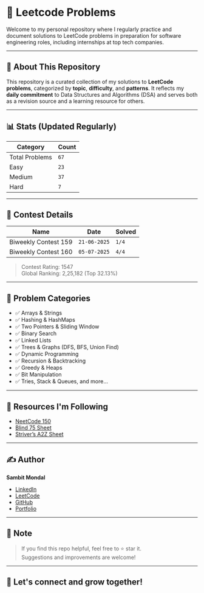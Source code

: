 # 📘 Leetcode Problems

Welcome to my personal repository where I regularly practice and document solutions to LeetCode problems in preparation for software engineering roles, including internships at top tech companies.

---

## 🚀 About This Repository

This repository is a curated collection of my solutions to **LeetCode problems**, categorized by **topic**, **difficulty**, and **patterns**. It reflects my **daily commitment** to Data Structures and Algorithms (DSA) and serves both as a revision source and a learning resource for others.

---

## 📊 Stats (Updated Regularly)

| Category       | Count |
| -------------- | ----- |
| Total Problems | `67`  |
| Easy           | `23`  |
| Medium         | `37`  |
| Hard           | `7`   |

---

## 🎯 Contest Details

| Name                      |  Date           | Solved |
|---------------------------|-----------------|--------|
| Biweekly Contest 159      | `21-06-2025`    | `1/4`  |
| Biweekly Contest 160      | `05-07-2025`    | `4/4`  |

> Contest Rating: 1547 <br />
> Global Ranking: 2,25,182 (Top 32.13%)

---

## 🧩 Problem Categories

* ✅ Arrays & Strings
* ✅ Hashing & HashMaps
* ✅ Two Pointers & Sliding Window
* ✅ Binary Search
* ✅ Linked Lists
* ✅ Trees & Graphs (DFS, BFS, Union Find)
* ✅ Dynamic Programming
* ✅ Recursion & Backtracking
* ✅ Greedy & Heaps
* ✅ Bit Manipulation
* ✅ Tries, Stack & Queues, and more...

---

## 🧠 Resources I'm Following

* [NeetCode 150](https://neetcode.io/)
* [Blind 75 Sheet](https://www.techinterviewhandbook.org/grind75/)
* [Striver’s A2Z Sheet](https://takeuforward.org/interviews/strivers-sde-sheet-top-coding-interview-problems/)

---

## ✍️ Author

**Sambit Mondal**
* [LinkedIn](https://linkedin.com/in/sambitm02)
* [LeetCode](https://leetcode.com/u/dev_Sambit)
* [GitHub](https://github.com/Sambit-Mondal)
* [Portfolio](https://devsambit.tech)

---

## 📌 Note

> If you find this repo helpful, feel free to ⭐ star it. <br/>
> Suggestions and improvements are welcome!

---

## 🧩 Let's connect and grow together!
